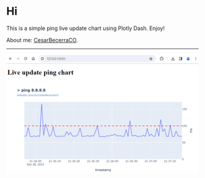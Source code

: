 # Hi
This is a simple ping live update chart using Plotly Dash. Enjoy!

About me: [CesarBecerraCO](https://www.linkedin.com/in/CesarBecerraCO).

___
![Dash ping](https://github.com/CesarBecerraCO/plotly-dash-ping-chart/blob/master/ping.png?raw=true)

